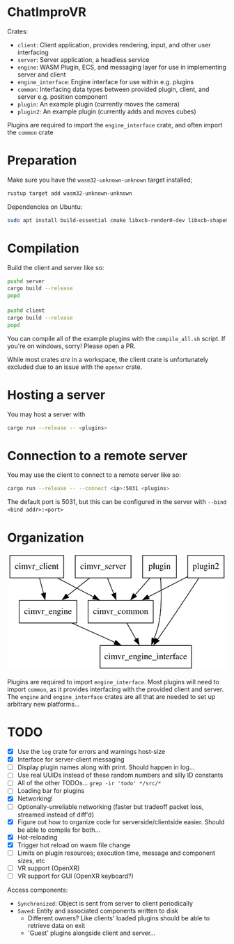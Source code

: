# ChatImproVR
Crates:
* `client`: Client application, provides rendering, input, and other user interfacing
* `server`: Server application, a headless service
* `engine`: WASM Plugin, ECS, and messaging layer for use in implementing server and client
* `engine_interface`: Engine interface for use within e.g. plugins
* `common`: Interfacing data types between provided plugin, client, and server e.g. position component
* `plugin`: An example plugin (currently moves the camera)
* `plugin2`: An example plugin (currently adds and moves cubes)

Plugins are required to import the `engine_interface` crate, and often import the `common` crate

# Preparation
Make sure you have the `wasm32-unknown-unknown` target installed;
```sh
rustup target add wasm32-unknown-unknown
```

Dependencies on Ubuntu:
```sh
sudo apt install build-essential cmake libxcb-render0-dev libxcb-shape0-dev libxcb-xfixes0-dev libspeechd-dev libxkbcommon-dev libssl-dev
```

# Compilation
Build the client and server like so:
```sh
pushd server
cargo build --release
popd

pushd client
cargo build --release
popd
```

You can compile all of the example plugins with the `compile_all.sh` script. If you're on windows, sorry! Please open a PR.

While most crates _are_ in a workspace, the client crate is unfortunately excluded due to an issue with the `openxr` crate. 

# Hosting a server
You may host a server with
```sh
cargo run --release -- <plugins>
```

# Connection to a remote server
You may use the client to connect to a remote server like so:
```sh
cargo run --release -- --connect <ip>:5031 <plugins>
```

The default port is 5031, but this can be configured in the server with `--bind <bind addr>:<port>`

# Organization 
![Visual aid for crate graph](./graph.svg)

Plugins are required to import `engine_interface`. Most plugins will need to import `common`, as it provides interfacing with the provided client and server. The `engine` and `engine_interface` crates are all that are needed to set up arbitrary new platforms...

# TODO
* [x] Use the `log` crate for errors and warnings host-size
* [x] Interface for server-client messaging
* [ ] Display plugin names along with print. Should happen in log...
* [ ] Use real UUIDs instead of these random numbers and silly ID constants
* [ ] All of the other TODOs... `grep -ir 'todo' */src/*`
* [ ] Loading bar for plugins
* [x] Networking!
* [ ] Optionally-unreliable networking (faster but tradeoff packet loss, streamed instead of diff'd) 
* [x] Figure out how to organize code for serverside/clientside easier. Should be able to compile for both...
* [x] Hot-reloading
* [x] Trigger hot reload on wasm file change
* [ ] Limits on plugin resources; execution time, message and component sizes, etc
* [ ] VR support (OpenXR)
* [ ] VR support for GUI (OpenXR keyboard?)

Access components:
* `Synchronized`: Object is sent from server to client periodically
* `Saved`: Entity and associated components written to disk 
    * Different owners? Like clients' loaded plugins should be able to retrieve data on exit
    * 'Guest' plugins alongside client and server...
